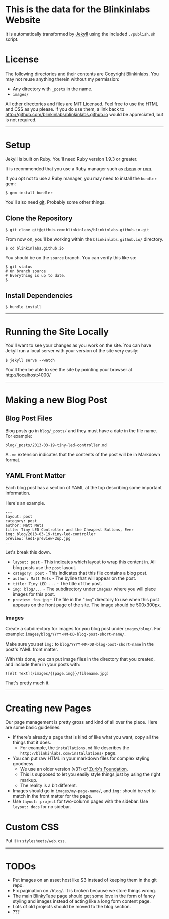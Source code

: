 # This is the data for the Blinkinlabs Website

It is automatically transformed by [Jekyll](http://github.com/mojombo/jekyll) using the included `./publish.sh` script.


# License

The following directories and their contents are Copyright Blinkinlabs. You may not reuse anything therein without my permission:

* Any directory with `_posts` in the name.
* `images/`

All other directories and files are MIT Licensed. Feel free to use the HTML and CSS as you please. If you do use them, a link back to http://github.com/blinkinlabs/blinkinlabs.github.io would be appreciated, but is not required.

----

# Setup

Jekyll is built on Ruby. You'll need Ruby version 1.9.3 or greater.

It is recommended that you use a Ruby manager such as [rbenv](https://github.com/sstephenson/rbenv) or [rvm](http://rvm.io/).

If you opt not to use a Ruby manager, you may need to install the `bundler` gem:

	$ gem install bundler

You'll also need [git](http://git-scm.com/). Probably some other things.

## Clone the Repository

	$ git clone git@github.com:blinkinlabs/blinkinlabs.github.io.git

From now on, you'll be working within the `blinkinlabs.github.io/` directory.

	$ cd blinkinlabs.github.io

You should be on the `source` branch. You can verify this like so:

	$ git status
	# On branch source
	# Everything is up to date.
	$

## Install Dependencies

	$ bundle install

----

# Running the Site Locally

You'll want to see your changes as you work on the site. You can have Jekyll run
a local server with your version of the site very easily:

	$ jekyll serve --watch

You'll then be able to see the site by pointing your browser at http://localhost:4000/

----

# Making a new Blog Post

## Blog Post Files

Blog posts go in `blog/_posts/` and they must have a date in the file name. For example:

	blog/_posts/2013-03-19-tiny-led-controller.md

A `.md` extension indicates that the contents of the post will be in Markdown format.

## YAML Front Matter

Each blog post has a section of YAML at the top describing some important information.

Here's an example.

	---
	layout: post
	category: post
	author: Matt Mets
	title: Tiny LED Controller and the Cheapest Buttons, Ever
	img: blog/2013-03-19-tiny-led-controller
	preview: led1-preview-2up.jpg
	---

Let's break this down.

* `layout: post` - This indicates which layout to wrap this content in. All blog
posts use the `post` layout.
* `category: post` - This indicates that this file contains a blog post.
* `author: Matt Mets` - The byline that will appear on the post.
* `title: Tiny LED ...` - The title of the post.
* `img: blog/...` - The subdirectory under `images/` where you will place images
for this post.
* `preview: foo.jpg` - The file in the "`img`" directory to use when this post
appears on the front page of the site. The image should be 500x300px.

### Images

Create a subdirectory for images for you blog post under `images/blog/`. For example: `images/blog/YYYY-MM-DD-blog-post-short-name/`.

Make sure you set `img:` to `blog/YYYY-MM-DD-blog-post-short-name` in the post's
YAML front matter.

With this done, you can put image files in the directory that you created, and
include them in your posts with:

	![Alt Text](/images/{{page.img}}/filename.jpg)

That's pretty much it.

----

# Creating new Pages

Our page management is pretty gross and kind of all over the place. Here are
some basic guidelines.

* If there's already a page that is kind of like what you want, copy all the
things that it does.
	* For example, the `installations.md` file describes the `http://blinkinlabs.com/installations/` page.
* You can put raw HTML in your markdown files for complex styling goodness.
	* We use an older version (v3?) of [Zurb's Foundation](http://foundation.zurb.com/).
	* This is supposed to let you easily style things just by using the right
	markup.
	* The reality is a bit different.
* Images should go in `images/my-page-name/`, and `img:` should be set to match in the front matter for the page.
* Use `layout: project` for two-column pages with the sidebar. Use `layout: docs`
for no sidebar.

# Custom CSS

Put it in `stylesheets/web.css`.

----

# TODOs

* Put images on an asset host like S3 instead of keeping them in the git repo.
* Fix pagination on `/blog/`. It is broken because we store things wrong.
* The main BlinkyTape page should get some love in the form of fancy styling and
images instead of acting like a long form content page.
* Lots of old projects should be moved to the blog section.
* ???
